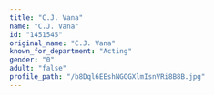 ```yaml
---
title: "C.J. Vana"
name: "C.J. Vana"
id: "1451545"
original_name: "C.J. Vana"
known_for_department: "Acting"
gender: "0"
adult: "false"
profile_path: "/b8Dql6EEshNGOGXlmIsnVRi8B8B.jpg"
---
```

